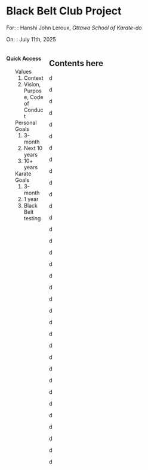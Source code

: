 <style>
   .page-title {
      position: sticky;
      top: 0;
   }

   .bbc-menu {
      float: left;
      width: 20%;
      position: sticky;
      top: calc(2em + 40px);
      background-color: $blue-100;
      margin-right: 1em;
      margin-bottom: 1em
   }

   .bbc-content {
      float: left;
      width: 70%;
   }

   div:has(.bbc-menu):after {
      clear: both;
   }

   .bbc-menu > ol {
      list-style-type: none;
   }

</style>

<div class="page-title" markdown='1'>

# Black Belt Club Project

</div>

For:
: Hanshi John Leroux, _Ottawa School of Karate-do_

On:
: July 11th, 2025

<div>

<div class="bbc-menu" markdown=1>

#### Quick Access

1. Values
   1. Context
   2. Vision, Purpose, Code of Conduct
2. Personal Goals
   1. 3-month
   2. Next 10 years
   3. 10+ years
3. Karate Goals
   1. 3-month
   2. 1 year
   3. Black Belt testing

</div>

<div class="bbc-content" markdown=1>

## Contents here

d

d

d

d

d

d

d

d

d

d

d

d

d

d

d

d

d

d

d

d

d

d

d

d

d

d

d

d

d

d

d

d

d

d


</div>

</div>
